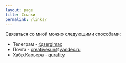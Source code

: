 ```yaml
---
layout: page
title: Ссылки
permalink: /links/
---
```


Связаться со мной можно следующими способами:
- Телеграм - [@sergimax](https://t.me/sergimax)
- Почта - [creativesun@yandex.ru](mailto:creativesun@yandex.ru)
- Хабр.Карьера - [qurafity](https://career.habr.com/qurafity) 

<!-- <script src="https://kit.fontawesome.com/b439698e4a.js" crossorigin="anonymous"></script>
<i class="fa-solid fa-envelope"></i>
<i class="fa-brands fa-telegram"></i>
<i class="fa-brands fa-github"></i>
<i class="fa-solid fa-address-card"></i> -->